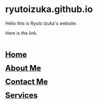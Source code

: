 # ryutoizuka.github.io
<!DOCTYPE html><html><head><meta http-equiv="Content-Type" content="text/html; charset=UTF-8"><link rel="stylesheet" type="text/css" id="u0" href="https://rakko.tools/tools/129/lib/tinymce/skins/ui/oxide/content.min.css"><link rel="stylesheet" type="text/css" id="u1" href="https://rakko.tools/tools/129/lib/tinymce/skins/content/default/content.min.css"></head><body id="tinymce" class="mce-content-body " data-id="content" contenteditable="true" spellcheck="false"><p>Hello this is Ryuto Izuka's website.</p><p>Here is the link.</p><p><br></p></body></html>

<a href=" https://ryutoizuka.github.io/"><font size="5" color="#000000"><b>Home</b></font></a>

<a href="https://github.com/RyutoIzuka/ryutoizuka.github.io/wiki/About-me"><font size="5" color="#000000"><b>About Me</b></font></a>

<a href="https://github.com/RyutoIzuka/ryutoizuka.github.io/wiki/Contact-me"><font size="5" color="#000000"><b>Contact Me</b></font></a>

<a href="https://github.com/RyutoIzuka/ryutoizuka.github.io/wiki/Services"><font size="5" color="#000000"><b>Services</b></font></a>
